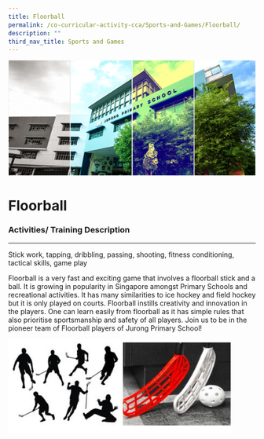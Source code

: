 ```yaml
---
title: Floorball
permalink: /co-curricular-activity-cca/Sports-and-Games/Floorball/
description: ""
third_nav_title: Sports and Games
---
```

![](/images/Banner.png)

Floorball
=========

### Activities/ Training Description
--------------------------------

Stick work, tapping, dribbling, passing, shooting, fitness conditioning, tactical skills, game play  
  

Floorball is a very fast and exciting game that involves a floorball stick and a ball. It is growing in popularity in Singapore amongst Primary Schools and recreational activities. It has many similarities to ice hockey and field hockey but it is only played on courts. Floorball instills creativity and innovation in the players. One can learn easily from floorball as it has simple rules that also prioritise sportsmanship and safety of all players. Join us to be in the pioneer team of Floorball players of Jurong Primary School!


<img src="/images/floorball_CCA2020.jpg" style="width:90%">
